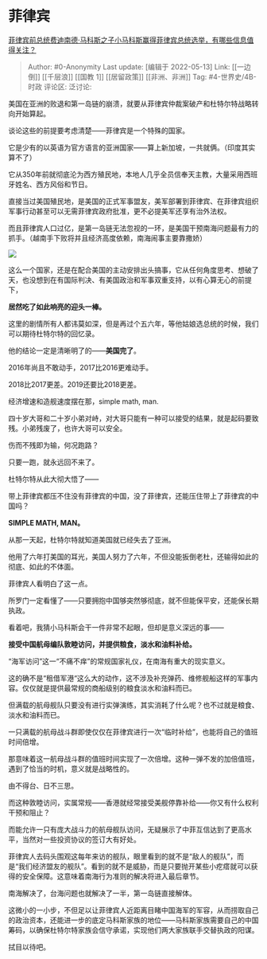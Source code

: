 # 菲律宾
[菲律宾前总统费迪南德·马科斯之子小马科斯赢得菲律宾总统选举，有哪些信息值得关注？](https://www.zhihu.com/question/532085058/answer/2482869674)

> Author: #0-Anonymity
> Last update: [编辑于 2022-05-13]
> Link: [[一边倒]] [[千层浪]] [[国教 1]] [[居留政策]] [[非洲、非洲]]
> Tag: #4-世界史/4B-时政
> 评论区:
> 泛讨论:

美国在亚洲的败退和第一岛链的崩溃，就要从菲律宾仲裁案破产和杜特尔特战略转向开始算起。

谈论这些的前提要考虑清楚——菲律宾是一个特殊的国家。

它是少有的以英语为官方语言的亚洲国家——算上新加坡，一共就俩。（印度其实算不了）

它从350年前就彻底沦为西方殖民地，本地人几乎全员信奉天主教，大量采用西班牙姓名、西方风俗和节日。

直接当过美国殖民地，是美国的正式军事盟友，美军部署到菲律宾、在菲律宾组织军事行动甚至可以无需菲律宾政府批准，更不必提美军还享有治外法权。

而且菲律宾人口过亿，是第一岛链无法忽视的一环，是美国干预南海问题最有力的抓手。（越南手下败将并且经济高度依赖，南海闹事主要靠撒娇）

![](https://pic1.zhimg.com/50/v2-84dddf58cb57e685151c0d69ad49e723_720w.jpg?source=1940ef5c)

这么一个国家，还是在配合美国的主动安排出头搞事，它从任何角度思考、想破了天，也没想到在有国际判决、有美国政治和军事双重支持，以有心算无心的前提下，

**居然吃了如此响亮的迎头一棒。**

这里的剧情所有人都讳莫如深，但是再过个五六年，等他姑娘选总统的时候，我们可以期待杜特尔特的回忆录。

他的结论一定是清晰明了的——**美国完了**。

2016年尚且不敢动手，2017比2016更难动手。

2018比2017更差。2019还要比2018更差。

经济增速和造舰速度摆在那，simple math, man.

四十岁大哥和二十岁小弟对峙，对大哥只能有一种可以接受的结果，就是起码要致残。小弟残废了，也许大哥可以安全。

伤而不残即为输，何况跑路？

只要一跑，就永远回不来了。

杜特尔特从此大彻大悟了——

带上菲律宾都压不住没有菲律宾的中国，没了菲律宾，还能压住带上了菲律宾的中国吗？

**SIMPLE MATH, MAN。**

从那一天起，杜特尔特就知道美国就已经失去了亚洲。

他用了六年打美国的耳光，美国人努力了六年，不但没能扳倒老杜，还输得如此的彻底、如此的不体面。

菲律宾人看明白了这一点。

所罗门一定看懂了——只要拥抱中国够突然够彻底，就不但能保平安，还能保长期执政。

看着吧，我猜小马科斯会干一件非常不起眼，但却是意义深远的事——

**接受中国航母编队敦睦访问，并提供粮食，淡水和油料补给。**

“海军访问”这一“不痛不痒”的常规国家礼仪，在南海有重大的现实意义。

这的确不是“租借军港“这么大的动作，这不涉及补充弹药、维修舰船这样的军事内容。仅仅就是提供最常规的商船级别的粮食淡水和油料而已。

但满载的航母舰队只要没有进行实弹演练，其实消耗了什么呢？也不过就是粮食、淡水和油料而已。

一只满载的航母战斗群即使仅仅在菲律宾进行一次“临时补给”，也能将自己的值班时间倍增。

那意味着这一航母战斗群的值班时间实现了一次倍增。这种一弹不发的加倍值班，遇到了恰当的时机，意义就是战略性的。

由不得台、日不三思。

而这种敦睦访问，实属常规——香港就经常接受美舰停靠补给——你又有什么权利干预和阻止？

而能允许一只有庞大战斗力的航母舰队访问，无疑展示了中菲互信达到了更高水平，当然对一些投资协议的签订大有好处。

菲律宾人去码头围观这每年来访的舰队，眼里看到的就不是“敌人的舰队”，而是“我们经济盟友的舰队”。看到的就不是威胁，而是只要抛开某些小疙瘩就可以获得的安全保障。这意味着南海行为准则的解决将进入最后章节。

南海解决了，台海问题也就解决了一半，第一岛链直接解体。

这微小的一小步，不但足以让菲律宾人近距离目睹中国海军的军容，从而捞取自己的政治资本，还能进一步的底定马科斯家族的地位——马科斯家族需要自己的中国筹码，以确保杜特尔特家族会信守承诺，实现他们两大家族联手交替执政的阳谋。

拭目以待吧。
